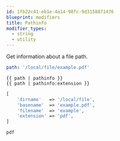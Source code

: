 ```yaml
---
id: 1fb22c41-eb1e-4a14-98fc-9d3158871476
blueprint: modifiers
title: Pathinfo
modifier_types:
  - string
  - utility
---
```

Get information about a file path.

``` yaml
path: '/local/file/example.pdf'
```

``` antlers
{{ path | pathinfo }}
{{ path | pathinfo:extension }}
```

```php
[
    'dirname'   => '/local/file',
    'basename'  => 'example.pdf',
    'filename'  => 'example',
    'extension' => 'pdf',
]
```

```
pdf
```